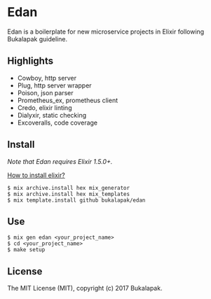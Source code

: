 # Edan

Edan is a boilerplate for new microservice projects in Elixir following Bukalapak guideline.

## Highlights

- Cowboy, http server
- Plug, http server wrapper
- Poison, json parser
- Prometheus_ex, prometheus client
- Credo, elixir linting
- Dialyxir, static checking
- Excoveralls, code coverage

## Install

_Note that Edan requires Elixir 1.5.0+._

[How to install elixir?](https://elixir-lang.org/install.html)

```
$ mix archive.install hex mix_generator
$ mix archive.install hex mix_templates
$ mix template.install github bukalapak/edan
```

## Use

```
$ mix gen edan <your_project_name>
$ cd <your_project_name>
$ make setup
```

## License

The MIT License (MIT), copyright (c) 2017 Bukalapak.
